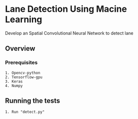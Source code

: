 # Lane Detection Using Macine Learning
Develop an Spatial Convolutional Neural Network to detect lane

## Overview


### Prerequisites
```
1. Opencv-python
2. Tensorflow-gpu
3. Keras
4. Numpy
```

## Running the tests
````
1. Run "detect.py"
````
